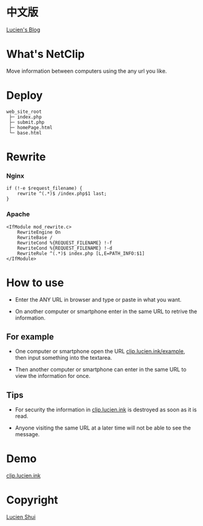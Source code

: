# 中文版

[Lucien's Blog](http://www.lucien.ink/archives/252/)

# What's NetClip
Move information between computers using the any url you like.

# Deploy

```
web_site_root
 ├─ index.php
 ├─ submit.php
 ├─ homePage.html
 └─ base.html
```

# Rewrite

### Nginx

```
if (!-e $request_filename) {
    rewrite ^(.*)$ /index.php$1 last;
}
```

### Apache

```
<IfModule mod_rewrite.c>
    RewriteEngine On
    RewriteBase /
    RewriteCond %{REQUEST_FILENAME} !-f
    RewriteCond %{REQUEST_FILENAME} !-d
    RewriteRule ^(.*)$ index.php [L,E=PATH_INFO:$1]
</IfModule>
```

# How to use

+ Enter the ANY URL in browser and type or paste in what you want.

+ On another computer or smartphone enter in the same URL to retrive the information.

## For example

+ One computer or smartphone open the URL [clip.lucien.ink/example](https://www.lucien.ink/go/clipexample/), then input something into the textarea.

+ Then another computer or smartphone can enter in the same URL to view the information for once.

## Tips

+ For security the information in [clip.lucien.ink](http://www.lucien.ink/clip) is destroyed as soon as it is read.

+ Anyone visiting the same URL at a later time will not be able to see the message.

# Demo

[clip.lucien.ink](http://www.lucien.ink/clip)

# Copyright

[Lucien Shui](http://www.lucien.ink)
